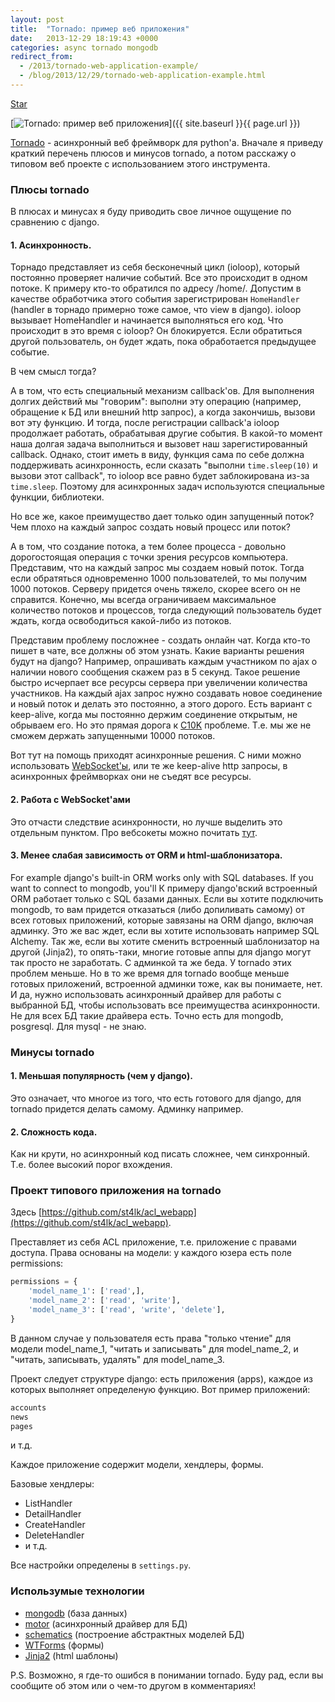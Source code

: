 ```yaml
---
layout: post
title:  "Tornado: пример веб приложения"
date:   2013-12-29 18:19:43 +0000
categories: async tornado mongodb
redirect_from:
  - /2013/tornado-web-application-example/
  - /blog/2013/12/29/tornado-web-application-example.html
---
```


<a class="github-button" href="https://github.com/st4lk/acl_webapp" data-color-scheme="no-preference: light; light: light; dark: dark;" data-size="large" data-show-count="true" aria-label="Star st4lk/acl_webapp on GitHub">Star</a>

[![Tornado: пример веб приложения](/assets/images/posts/2013-12-29-tornado-web-application-example/tornado.jpeg "Tornado: пример веб приложения")]({{ site.baseurl }}{{ page.url }})

[Tornado](http://www.tornadoweb.org/) - асинхронный веб фреймворк для python'а. Вначале я приведу краткий перечень плюсов и минусов tornado, а потом расскажу о типовом веб проекте с использованием этого инструмента.

<!--more-->

### Плюсы tornado

В плюсах и минусах я буду приводить свое личное ощущение по сравнению с django.

#### 1. Асинхронность.

Торнадо представляет из себя бесконечный цикл (ioloop), который постоянно проверяет наличие событий. Все это происходит в одном потоке. К примеру кто-то обратился по адресу /home/. Допустим в качестве обработчика этого события зарегистрирован `HomeHandler` (handler в торнадо примерно тоже самое, что view в django). ioloop вызывает HomeHandler и начинается выполняться его код. Что происходит в это время с ioloop? Он блокируется. Eсли обратиться другой пользователь, он будет ждать, пока обработается предыдущее событие.

В чем смысл тогда?

А в том, что есть специальный механизм callback'ов. Для выполнения долгих действий мы "говорим": выполни эту операцию (например, обращение к БД или внешний http запрос), а когда закончишь, вызови вот эту функцию. И тогда, после регистрации callback'a ioloop продолжает работать, обрабатывая другие события. В какой-то момент наша долгая задача выполниться и вызовет наш зарегистированный callback. Однако, стоит иметь в виду, функция сама по себе должна поддерживать асинхронность, если сказать "выполни `time.sleep(10)` и вызови этот callback", то ioloop все равно будет заблокирована из-за `time.sleep`. Поэтому для асинхронных задач используются специальные функции, библиотеки.

Но все же, какое преимущество дает только один запущенный поток? Чем плохо на каждый запрос создать новый процесс или поток?

А в том, что создание потока, а тем более процесса - довольно дорогостоящая операция с точки зрения ресурсов компьютера. Представим, что на каждый запрос мы создаем новый поток. Тогда если обратяться одновременно 1000 пользователей, то мы получим 1000 потоков. Серверу придется очень тяжело, скорее всего он не справится. Конечно, мы всегда ограничиваем максимальное количество потоков и процессов, тогда следующий пользователь будет ждать, когда освободиться какой-либо из потоков.

Представим проблему посложнее - создать онлайн чат. Когда кто-то пишет в чате, все должны об этом узнать. Какие варианты решения будут на django? Например, опрашивать каждым участником по ajax о наличии нового сообщения скажем раз в 5 секунд. Такое решение быстро исчерпает все ресурсы сервера при увеличении количества участников. На каждый ajax запрос нужно создавать новое соединение и новый поток и делать это постоянно, а этого дорого. Есть вариант с keep-alive, когда мы постоянно держим соединение открытым, не обрываем его. Но это прямая дорога к [C10K](http://en.wikipedia.org/wiki/C10k_problem) проблеме. Т.е. мы же не сможем держать запущенными 10000 потоков.

Вот тут на помощь приходят асинхронные решения. С ними можно использовать [WebSocket'ы](http://en.wikipedia.org/wiki/WebSocket), или те же keep-alive http запросы, в асинхронных фреймворках они не съедят все ресурсы.

#### 2. Работа с WebSocket'ами

Это отчасти следствие асинхронности, но лучше выделить это отдельным пунктом. Про вебсокеты можно почитать [тут](http://en.wikipedia.org/wiki/WebSocket).

#### 3. Менее слабая зависимость от ORM и html-шаблонизатора.

For example django's built-in ORM works only with SQL databases. If you want to connect to mongodb, you'll К примеру django'вский встроенный ORM работает только с SQL базами данных. Если вы хотите подключить mongodb, то вам придется отказаться (либо допиливать самому) от всех готовых приложений, которые завязаны на ORM django, включая админку. Это же вас ждет, если вы хотите использовать например SQL Alchemy. Так же, если вы хотите сменить встроенный шаблонизатор на другой (Jinja2), то опять-таки, многие готовые аппы для django могут так просто не заработать. С админкой та же беда. У tornado этих проблем меньше. Но в то же время для tornado вообще меньше готовых приложений, встроенной админки тоже, как вы понимаете, нет. И да, нужно использовать асинхронный драйвер для работы с выбранной БД, чтобы использовать все преимущества асинхронности. Не для всех БД такие драйвера есть. Точно есть для mongodb, posgresql. Для mysql - не знаю.

### Минусы tornado

#### 1. Меньшая популярность (чем у django).

Это означает, что многое из того, что есть готового для django, для tornado придется делать самому. Админку например.

#### 2. Сложность кода.

Как ни крути, но асинхронный код писать сложнее, чем синхронный. Т.е. более высокий порог вхождения.

### Проект типового приложения на tornado

Здесь [https://github.com/st4lk/acl_webapp](https://github.com/st4lk/acl_webapp).

Преставляет из себя ACL приложение, т.е. приложение с правами доступа. Права основаны на модели: у каждого юзера есть поле permissions:

```python
permissions = {
    'model_name_1': ['read',],
    'model_name_2': ['read', 'write'],
    'model_name_3': ['read', 'write', 'delete'],
}
```

В данном случае у пользователя есть права "только чтение" для модели model_name_1, "читать и записывать" для model_name_2, и "читать, записывать, удалять" для model_name_3.

Проект следует структуре django: есть приложения (apps), каждое из которых выполняет определеную функцию. Вот пример приложений:

```python
accounts
news
pages
```
и т.д.

Каждое приложение содержит модели, хендлеры, формы.

Базовые хендлеры:

- ListHandler
- DetailHandler
- CreateHandler
- DeleteHandler
- и т.д.

Все настройки определены в `settings.py`.

### Использумые технологии

- [mongodb](http://www.mongodb.org/) (база данных)
- [motor](http://motor.readthedocs.org/en/stable/) (асинхронный драйвер для БД)
- [schematics](http://schematics.readthedocs.org/en/latest/) (построение абстрактных моделей БД)
- [WTForms](http://wtforms.readthedocs.org/en/latest/) (формы)
- [Jinja2](http://jinja.pocoo.org/docs/) (html шаблоны)

P.S. Возможно, я где-то ошибся в понимании tornado. Буду рад, если вы сообщите об этом или о чем-то другом в комментариях!
